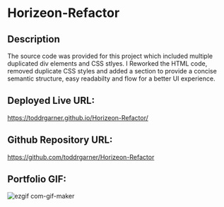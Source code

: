# Horizeon-Refactor
<!-- [Deployed Link here](https://toddrgarner.github.io/Horizeon-Refactor/) -->

## Description
The source code was provided for this project which included multiple duplicated div elements and CSS stlyes. I Reworked the HTML code, removed duplicate CSS styles and added a section to provide a concise semantic structure, easy readabilty and flow for a better UI experience.


## Deployed Live URL:

https://toddrgarner.github.io/Horizeon-Refactor/

## Github Repository URL:

https://github.com/toddrgarner/Horizeon-Refactor


## Portfolio GIF:

![ezgif com-gif-maker](https://user-images.githubusercontent.com/110719370/188758925-6a81e8be-ef49-496a-b6f9-fe5e514d1e20.gif)










